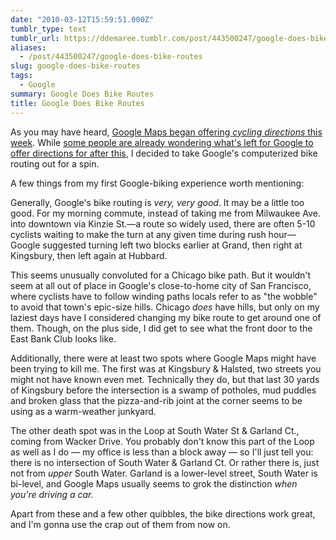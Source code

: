 ```yaml
---
date: "2010-03-12T15:59:51.000Z"
tumblr_type: text
tumblr_url: https://ddemaree.tumblr.com/post/443500247/google-does-bike-routes
aliases:
  - /post/443500247/google-does-bike-routes
slug: google-does-bike-routes
tags:
  - Google
summary: Google Does Bike Routes
title: Google Does Bike Routes
---
```


As you may have heard, [Google Maps began offering _cycling directions_ this week][bh]. While [some people are already wondering what's left for Google to offer directions for after this][nm], I decided to take Google's computerized bike routing out for a spin.

A few things from my first Google-biking experience worth mentioning:

Generally, Google's bike routing is _very, very good_. It may be a little too good. For my morning commute, instead of taking me from Milwaukee Ave. into downtown via Kinzie St.—a route so widely used, there are often 5-10 cyclists waiting to make the turn at any given time during rush hour—Google suggested turning left two blocks earlier at Grand, then right at Kingsbury, then left again at Hubbard.

This seems unusually convoluted for a Chicago bike path. But it wouldn't seem at all out of place in Google's close-to-home city of San Francisco, where cyclists have to follow winding paths locals refer to as "the wobble" to avoid that town's epic-size hills. Chicago _does_ have hills, but only on my laziest days have I considered changing my bike route to get around one of them. Though, on the plus side, I did get to see what the front door to the East Bank Club looks like.

Additionally, there were at least two spots where Google Maps might have been trying to kill me. The first was at Kingsbury & Halsted, two streets you might not have known even met. Technically they do, but that last 30 yards of Kingsbury before the intersection is a swamp of potholes, mud puddles and broken glass that the pizza-and-rib joint at the corner seems to be using as a warm-weather junkyard.

The other death spot was in the Loop at South Water St & Garland Ct., coming from Wacker Drive. You probably don't know this part of the Loop as well as I do — my office is less than a block away — so I'll just tell you: there is no intersection of South Water & Garland Ct. Or rather there is, just not from _upper_ South Water. Garland is a lower-level street, South Water is bi-level, and Google Maps usually seems to grok the distinction _when you're driving a car._

Apart from these and a few other quibbles, the bike directions work great, and I'm gonna use the crap out of them from now on.

[bh]: http://bikehugger.com/2010/03/post-3.html
[nm]: http://mrgan.tumblr.com/post/439212412/whats-next-for-google-maps-now-that-theyve-added
